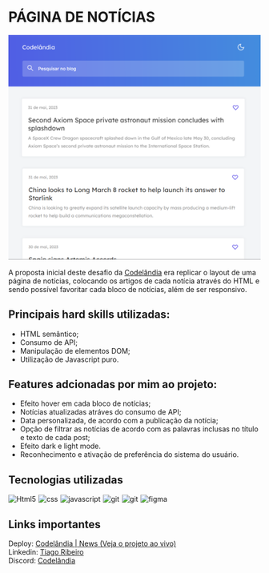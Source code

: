 # PÁGINA DE NOTÍCIAS

![Print do projeto](assets/imgs/design/design.png)

A proposta inicial deste desafio da [Codelândia](https://discord.gg/kZU7B3Xs) era replicar o layout de uma página de notícias, colocando os artigos de cada notícia através do HTML e sendo possível favoritar cada bloco de notícias, além de ser responsivo. 

## Principais hard skills utilizadas: 
* HTML semântico;
* Consumo de API; 
* Manipulação de elementos DOM;
* Utilização de Javascript puro.

## Features adcionadas por mim ao projeto:
*  Efeito hover em cada bloco de notícias;
*  Notícias atualizadas atráves do consumo de API;
*  Data personalizada, de acordo com a publicação da notícia;
*  Opção de filtrar as notícias de acordo com as palavras inclusas no título e texto  de cada post;
*  Efeito dark e light mode.
*  Reconhecimento e ativação de preferência do sistema do usuário.


## Tecnologias utilizadas

<div style="display: flex; gap: 5px">
  <img align="center" alt="Html5" src="https://img.shields.io/badge/HTML5-E34F26?style=for-the-badge&logo=html5&logoColor=white"/>
  <img align="center" alt="css" src="https://img.shields.io/badge/CSS3-1572B6?style=for-the-badge&logo=css3&logoColor=white"/>
  <img align="center" alt="javascript" src="https://img.shields.io/badge/JavaScript-F7DF1E?style=for-the-badge&logo=javascript&logoColor=black"/>
  <img align="center" alt="git" src="https://img.shields.io/badge/GIT-E44C30?style=for-the-badge&logo=git&logoColor=white"/>
  <img align="center" alt="git" src="https://img.shields.io/badge/GitHub-100000?style=for-the-badge&logo=github&logoColor=white"/>
  <img align="center" alt="figma" src="https://img.shields.io/badge/Figma-F24E1E?style=for-the-badge&logo=figma&logoColor=white"/>
</div>

## Links importantes
Deploy: [Codelândia | News (Veja o projeto ao vivo)](https://647e941d8817b449bf78058c--sparkling-madeleine-51c34d.netlify.app/) </br>
Linkedin: [Tiago Ribeiro](https://www.linkedin.com/in/tiagoribeirotech/) </br>
Discord: [Codelândia](https://discord.gg/kZU7B3Xs)

 
